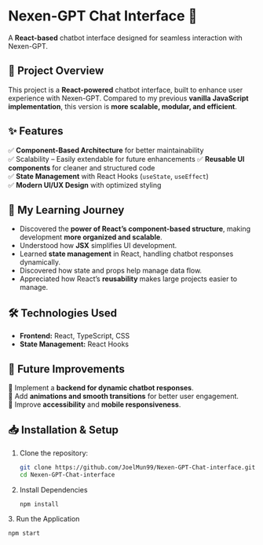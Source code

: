 # Nexen-GPT Chat Interface 💬  
A **React-based** chatbot interface designed for seamless interaction with Nexen-GPT.  

## 📌 Project Overview  
This project is a **React-powered** chatbot interface, built to enhance user experience with Nexen-GPT. Compared to my previous **vanilla JavaScript implementation**, this version is **more scalable, modular, and efficient**.  

## ✨ Features  
✅ **Component-Based Architecture** for better maintainability  
✅ Scalability – Easily extendable for future enhancements
✅ **Reusable UI components** for cleaner and structured code  
✅ **State Management** with React Hooks (`useState`, `useEffect`)  
✅ **Modern UI/UX Design** with optimized styling  

## 📖 My Learning Journey  
- Discovered the **power of React’s component-based structure**, making development **more organized and scalable**.  
- Understood how **JSX** simplifies UI development.  
- Learned **state management** in React, handling chatbot responses dynamically.
- Discovered how state and props help manage data flow.
- Appreciated how React’s **reusability** makes large projects easier to manage.  

## 🛠 Technologies Used  
- **Frontend:** React, TypeScript, CSS  
- **State Management:** React Hooks  

## 🚀 Future Improvements  
🔹 Implement a **backend for dynamic chatbot responses**.  
🔹 Add **animations and smooth transitions** for better user engagement.  
🔹 Improve **accessibility** and **mobile responsiveness**.  

## 📥 Installation & Setup  
1. Clone the repository:  
   ```bash
   git clone https://github.com/JoelMun99/Nexen-GPT-Chat-interface.git
   cd Nexen-GPT-Chat-interface
2. Install Dependencies
   ```bash
   npm install

3️. Run the Application
   ```bash
   npm start   
















